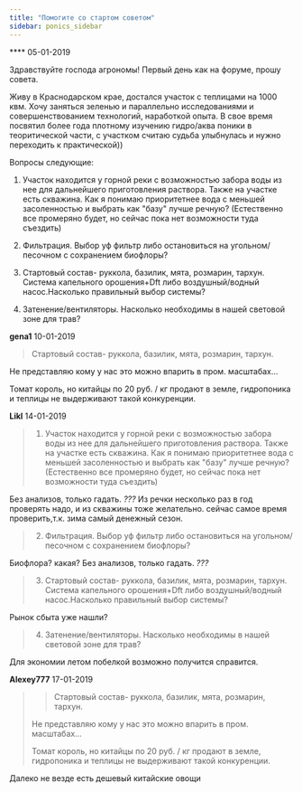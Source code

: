 ```yaml
---
title: "Помогите со стартом советом"
sidebar: ponics_sidebar
---
```


**** 05-01-2019

Здравствуйте господа агрономы! Первый день как на форуме, прошу совета.

Живу в Краснодарском крае, достался участок с теплицами на 1000 квм. Хочу заняться зеленью и параллельно исследованиями и совершенствованием технологий, наработкой опыта. В свое время посвятил более года плотному изучению гидро/аква поники в теоритической части, с участком считаю судьба улыбнулась и нужно переходить к практической))

Вопросы следующие:

1. Участок находится у горной реки с возможностью забора воды из нее для дальнейшего приготовления раствора. Также на участке есть скважина. Как я понимаю приоритетнее вода с меньшей засоленностью и выбрать как "базу" лучше речную? (Естественно все промеряно будет, но сейчас пока нет возможности туда съездить)

2. Фильтрация. Выбор уф фильтр либо остановиться на угольном/песочном с сохранением биофлоры?

3. Стартовый состав- руккола, базилик, мята, розмарин, тархун. Система капельного орошения+Dft либо воздушный/водный насос.Насколько правильный выбор системы?

4. Затенение/вентиляторы. Насколько необходимы в нашей световой зоне для трав?


**gena1** 10-01-2019

> Стартовый состав- руккола, базилик, мята, розмарин, тархун.

Не представляю кому у нас это можно впарить в пром. масштабах...

Томат король, но китайцы по 20 руб. / кг продают в земле, гидропоника и теплицы не выдерживают такой конкуренции.


**Likl** 14-01-2019

> 1. Участок находится у горной реки с возможностью забора воды из нее для дальнейшего приготовления раствора. Также на участке есть скважина. Как я понимаю приоритетнее вода с меньшей засоленностью и выбрать как "базу" лучше речную? (Естественно все промеряно будет, но сейчас пока нет возможности туда съездить)

Без анализов, только гадать. *???* Из речки несколько раз в год проверять надо, и из скважины тоже желательно. сейчас самое время проверить,т.к. зима самый денежный сезон.

> 2. Фильтрация. Выбор уф фильтр либо остановиться на угольном/песочном с сохранением биофлоры?

Биофлора? какая? Без анализов, только гадать. *???*

> 3. Стартовый состав- руккола, базилик, мята, розмарин, тархун. Система капельного орошения+Dft либо воздушный/водный насос.Насколько правильный выбор системы?

Рынок сбыта уже нашли?

> 4. Затенение/вентиляторы. Насколько необходимы в нашей световой зоне для трав?

Для экономии летом побелкой возможно получится справится.


**Alexey777** 17-01-2019

> > Стартовый состав- руккола, базилик, мята, розмарин, тархун.
> 
> 
> 
> Не представляю кому у нас это можно впарить в пром. масштабах...
> 
> Томат король, но китайцы по 20 руб. / кг продают в земле, гидропоника и теплицы не выдерживают такой конкуренции.

Далеко не везде есть дешевый китайские овощи


